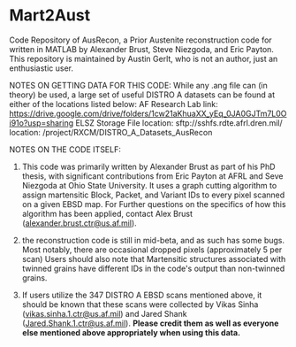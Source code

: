 # Mart2Aust

Code Repository of AusRecon, a Prior Austenite reconstruction code for written
in MATLAB  by Alexander Brust, Steve Niezgoda, and Eric Payton. This repository
is maintained by Austin Gerlt, who is not an author, just an enthusiastic user.

NOTES ON GETTING DATA FOR THIS CODE:
While any .ang file can (in theory) be used,  a large set of useful DISTRO A 
datasets can be found at either of the locations listed below:
AF Research Lab link: 
https://drive.google.com/drive/folders/1cw21aKhuaXX_yEq_0JA0GJTm7L0Oi91o?usp=sharing
ELSZ Storage File location:
sftp://sshfs.rdte.afrl.dren.mil/   location: /project/RXCM/DISTRO_A_Datasets_AusRecon

NOTES ON THE CODE ITSELF:

1)  This code was primarily written by Alexander Brust as part of his PhD thesis, 
    with significant contributions from Eric Payton at AFRL and Seve Niezgoda at
    Ohio State University. It uses a graph cutting algorithm to assign martensitic 
    Block, Packet, and Variant IDs to every pixel scanned on a given EBSD map. For 
    Further questions on the specifics of how this algorithm has been applied, 
    contact Alex Brust (alexander.brust.ctr@us.af.mil).

2)  the reconstruction code is still in mid-beta, and as such has some bugs.
    Most notably, there are occasional dropped pixels (approximately 5 per scan)
	Users should also note that Martensitic structures associated with twinned 
	grains have different IDs in the code's output than non-twinned grains.

3)  If users utilize the 347 DISTRO A EBSD scans mentioned above, it should be
	known that these scans were collected by Vikas Sinha (vikas.sinha.1.ctr@us.af.mil)
	and Jared Shank (Jared.Shank.1.ctr@us.af.mil). **Please credit them as well 
	as everyone else mentioned above appropriately when using this data.** 
